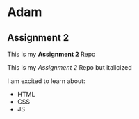 # Adam
## Assignment 2
This is my **Assignment 2** Repo

This is my *Assignment 2* Repo but italicized

I am excited to learn about:
- HTML
- CSS
- JS
